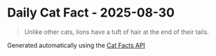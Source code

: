 # Daily Cat Fact - 2025-08-30

> Unlike other cats, lions have a tuft of hair at the end of their tails.

Generated automatically using the [Cat Facts API](https://catfact.ninja)
